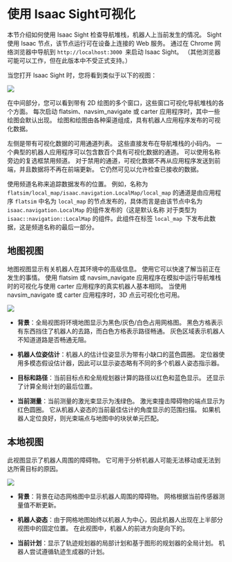 # 使用 Isaac Sight可视化

本节介绍如何使用 Isaac Sight 检查导航堆栈，机器人上当前发生的情况。 Sight 使用 Isaac 节点，该节点运行可在设备上连接的 Web 服务。 通过在 Chrome 网络浏览器中导航到 `http://localhost:3000 `来启动 Isaac Sight。 （其他浏览器可能可以工作，但在此版本中不受正式支持。）

当您打开 Isaac Sight 时，您将看到类似于以下的视图：

![](https://docs.nvidia.com/isaac/_images/image19.png)

在中间部分，您可以看到带有 2D 绘图的多个窗口，这些窗口可视化导航堆栈的各个方面。 每次启动 flatsim、navsim_navigate 或 carter 应用程序时，其中一些绘图会默认出现。 绘图和绘图由各种渠道组成，具有机器人应用程序发布的可视化数据。

左侧是带有可视化数据的可用通道列表。 这些直接发布在导航堆栈的小码内。 一个典型的机器人应用程序可以包含数百个具有可视化数据的通道。 可以使用名称旁边的复选框禁用频道。 对于禁用的通道，可视化数据不再从应用程序发送到前端，并且数据将不再在前端更新。 它仍然可见以允许检查已接收的数据。

使用频道名称来追踪数据发布的位置。 例如，名称为 `flatsim/local_map/isaac.navigation.LocalMap/local_map` 的通道是由应用程序 `flatsim` 中名为 `local_map` 的节点发布的，具体而言是由该节点中名为 `isaac.navigation.LocalMap` 的组件发布的（这是默认名称 对于类型为 `isaac::navigation::LocalMap` 的组件。此组件在标签 `local_map `下发布此数据，这是频道名称的最后一部分。

## 地图视图
地图视图显示有关机器人在其环境中的高级信息。 使用它可以快速了解当前正在发生的事情。 使用 flatsim 或 navsim_navigate 应用程序在模拟中运行导航堆栈时的可视化与使用 carter 应用程序的真实机器人基本相同。 当使用 navsim_navigate 或 carter 应用程序时，3D 点云可视化也可用。

![](https://docs.nvidia.com/isaac/_images/image14.png)


* **背景**：全局视图将环境地图显示为黑色/灰色/白色占用网格图。 黑色方格表示有东西挡住了机器人的去路，而白色方格表示路径畅通。 灰色区域表示机器人不知道道路是否畅通无阻。

* **机器人位姿估计**：机器人的估计位姿显示为带有小缺口的蓝色圆圈。 定位器使用多模态假设估计器，因此可以显示姿态略有不同的多个机器人姿态指示器。

* **目标和路径**：当前目标点和全局规划器计算的路径以红色和蓝色显示。 还显示了计算全局计划的最后位置。

* **当前测量**：当前测量的激光束显示为浅绿色。 激光束撞击障碍物的端点显示为红色圆圈。 它从机器人姿态的当前最佳估计的角度显示的范围扫描。 如果机器人定位良好，则光束端点与地图中的块状单元匹配。


## 本地视图
此视图显示了机器人周围的障碍物。 它可用于分析机器人可能无法移动或无法到达所需目标的原因。

![](https://docs.nvidia.com/isaac/_images/image11.png)


* **背景**：背景在动态网格图中显示机器人周围的障碍物。 网格根据当前传感器测量值不断更新。

* **机器人姿态**：由于网格地图始终以机器人为中心，因此机器人出现在上半部分视图中的固定位置。 在此视图中，机器人的前进方向是向下的。

* **当前计划**：显示了轨迹规划器的局部计划和基于图形的规划器的全局计划。 机器人尝试遵循轨迹生成器的计划。





























